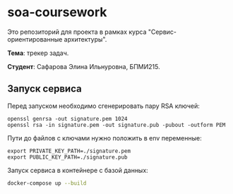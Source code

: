 # soa-coursework

Это репозиторий для проекта в рамках курса "Сервис-ориентированные архитектуры".

**Тема**: трекер задач.

**Студент**: Сафарова Элина Ильнуровна, БПМИ215.

## Запуск сервиса

Перед запуском необходимо сгенерировать пару RSA ключей:
```
openssl genrsa -out signature.pem 1024
openssl rsa -in signature.pem -out signature.pub -pubout -outform PEM 
```

Пути до файлов с ключами нужно положить в env переменные:
```
export PRIVATE_KEY_PATH=./signature.pem
export PUBLIC_KEY_PATH=./signature.pub
```

Запуск сервиса в контейнере с базой данных:
```bash
docker-compose up --build
```

